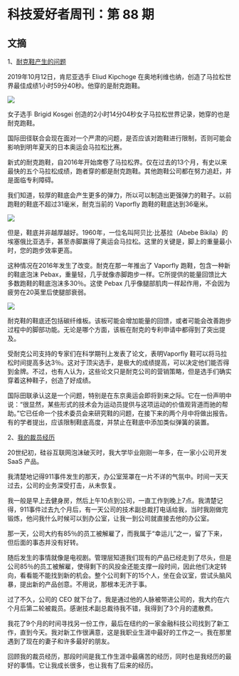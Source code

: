 # 科技爱好者周刊：第 88 期

## 文摘

1、[耐克鞋产生的问题](https://www.nytimes.com/2019/10/18/sports/marathon-running-nike-vaporfly-shoes.html)

2019年10月12日，肯尼亚选手 Eliud Kipchoge 在奥地利维也纳，创造了马拉松世界最佳成绩1小时59分40秒。他穿的是耐克跑鞋。

![](https://www.wangbase.com/blogimg/asset/201910/bg2019102002.jpg)

女子选手 Brigid Kosgei 创造的2小时14分04秒女子马拉松世界记录，她穿的也是耐克跑鞋。

国际田径联合会现在面对一个严肃的问题，是否应该对跑鞋进行限制，否则可能会影响到明年夏天的日本奥运会马拉松比赛。

新式的耐克跑鞋，自2016年开始席卷了马拉松界。仅在过去的13个月，有史以来最快的五个马拉松成绩，跑者穿的都是耐克跑鞋。其他跑鞋公司都在努力追赶，并是面临专利障碍。

我们知道，较厚的鞋底会产生更多的弹力，所以可以制造出更强弹力的鞋子。以前跑鞋的鞋底不超过31毫米，耐克当前的 Vaporfly 跑鞋的鞋底达到36毫米。

![](https://www.wangbase.com/blogimg/asset/201910/bg2019102003.jpg)

但是，鞋底并非越厚越好。1960年，一位名叫阿贝比·比基拉（Abebe Bikila）的埃塞俄比亚选手，甚至赤脚赢得了奥运会马拉松。这里的关键是，脚上的重量最小时，您的跑步效率更高。

这种情况在2016年发生了改变。耐克在那一年推出了 Vaporfly 跑鞋，包含一种新的鞋底泡沫 Pebax，重量轻，几乎就像赤脚跑步一样。它所提供的能量回馈比大多数跑鞋的鞋底泡沫多30％。这使 Pebax 几乎像腿部肌肉一样起作用，不会因为疲劳在20英里后使腿部衰弱。

![](https://www.wangbase.com/blogimg/asset/201910/bg2019102004.jpg)

耐克鞋的鞋底还包括碳纤维板。该板可能会增加能量的回馈，或者可能会改善跑步过程中的脚部功能。无论是哪个方面，该板在耐克的专利申请中都得到了突出提及。

受耐克公司支持的专家们在科学期刊上发表了论文，表明Vaporfly 鞋可以将马拉松时间提高多达3％。这对于顶尖选手，是极大的成绩提高，可以决定他们能否得到金牌。不过，也有人认为，这些论文只是耐克公司的营销策略，但是选手们确实穿着这种鞋子，创造了好成绩。

国际田联承认这是一个问题，特别是在东京奥运会即将到来之际。它在一份声明中说：“很显然，某些形式的技术会为运动员提供与这项运动的价值观背道而驰的帮助。”它已任命一个技术委员会来研究鞋的问题，在接下来的两个月中将做出报告。有的学者提出，应该限制鞋底高度，并禁止在鞋底中添加类似弹簧的装置。

2、[我的裁员经历](https://news.ycombinator.com/item?id=21319621)

20世纪初，硅谷互联网泡沫破灭时，我大学毕业刚刚一年多，在一家小公司开发 SaaS 产品。

我清楚地记得911事件发生的那天，办公室笼罩在一片不详的气氛中。时间一天天过去，公司的业务深受打击，从未恢复。

我一般是早上去健身房，然后上午10点到公司，一直工作到晚上7点。我清楚记得，911事件过去九个月后，有一天公司的技术副总裁打电话给我，当时我刚做完锻炼，他问我什么时候可以到办公室，让我一到公司就直接去他的办公室。

那一天，公司大约有85％的员工被解雇了，而我属于“幸运儿”之一，留了下来，但后面的事态并没有好转。

随后发生的事情就像是电视剧。管理层知道我们现有的产品已经走到了尽头，但是公司85％的员工被解雇，使得剩下的风投金还能支撑一段时间，因此他们决定转向，看看能不能找到新的机会。整个公司剩下的15个人，坐在会议室，尝试头脑风暴，提出新的产品创意。不用说，那根本无济于事。

过了不久，公司的 CEO 就下台了。我是通过他的人脉被带进公司的，我大约在六个月后第二轮被裁员。感谢技术副总裁待我不错，我得到了3个月的遣散费。

我花了9个月的时间寻找另一份工作，最后在纽约的一家金融科技公司找到了新工作，直到今天。我对新工作很满意，这是我职业生涯中最好的工作之一。我在那里遇到了现在的妻子和许多最好的朋友。

回顾我的裁员经历，那段时间是我工作生涯中最痛苦的经历，同时也是我经历的最好的事情。它让我成长很多，也让我有了后来的经历。
